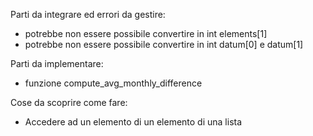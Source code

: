 Parti da integrare ed errori da gestire:
- potrebbe non essere possibile convertire in int elements[1]
- potrebbe non essere possibile convertire in int datum[0] e datum[1]

Parti da implementare:
- funzione compute_avg_monthly_difference

Cose da scoprire come fare:
- Accedere ad un elemento di un elemento di una lista